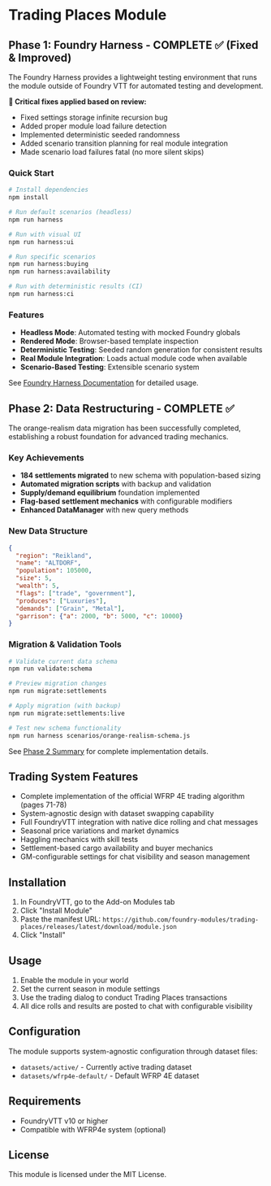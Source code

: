 # Trading Places Module

## Phase 1: Foundry Harness - COMPLETE ✅ (Fixed & Improved)

The Foundry Harness provides a lightweight testing environment that runs the module outside of Foundry VTT for automated testing and development.

**🔧 Critical fixes applied based on review:**
- Fixed settings storage infinite recursion bug
- Added proper module load failure detection  
- Implemented deterministic seeded randomness
- Added scenario transition planning for real module integration
- Made scenario load failures fatal (no more silent skips)

### Quick Start

```bash
# Install dependencies
npm install

# Run default scenarios (headless)
npm run harness

# Run with visual UI
npm run harness:ui

# Run specific scenarios
npm run harness:buying
npm run harness:availability

# Run with deterministic results (CI)
npm run harness:ci
```

### Features

- **Headless Mode**: Automated testing with mocked Foundry globals
- **Rendered Mode**: Browser-based template inspection
- **Deterministic Testing**: Seeded random generation for consistent results
- **Real Module Integration**: Loads actual module code when available
- **Scenario-Based Testing**: Extensible scenario system

See [Foundry Harness Documentation](tests/foundry-harness/README.md) for detailed usage.

## Phase 2: Data Restructuring - COMPLETE ✅

The orange-realism data migration has been successfully completed, establishing a robust foundation for advanced trading mechanics.

### Key Achievements

- **184 settlements migrated** to new schema with population-based sizing
- **Automated migration scripts** with backup and validation
- **Supply/demand equilibrium** foundation implemented
- **Flag-based settlement mechanics** with configurable modifiers
- **Enhanced DataManager** with new query methods

### New Data Structure

```json
{
  "region": "Reikland",
  "name": "ALTDORF",
  "population": 105000,
  "size": 5,
  "wealth": 5,
  "flags": ["trade", "government"],
  "produces": ["Luxuries"],
  "demands": ["Grain", "Metal"],
  "garrison": {"a": 2000, "b": 5000, "c": 10000}
}
```

### Migration & Validation Tools

```bash
# Validate current data schema
npm run validate:schema

# Preview migration changes
npm run migrate:settlements

# Apply migration (with backup)
npm run migrate:settlements:live

# Test new schema functionality
npm run harness scenarios/orange-realism-schema.js
```

See [Phase 2 Summary](PHASE2_SUMMARY.md) for complete implementation details.

## Trading System Features

- Complete implementation of the official WFRP 4E trading algorithm (pages 71-78)
- System-agnostic design with dataset swapping capability
- Full FoundryVTT integration with native dice rolling and chat messages
- Seasonal price variations and market dynamics
- Haggling mechanics with skill tests
- Settlement-based cargo availability and buyer mechanics
- GM-configurable settings for chat visibility and season management

## Installation

1. In FoundryVTT, go to the Add-on Modules tab
2. Click "Install Module"
3. Paste the manifest URL: `https://github.com/foundry-modules/trading-places/releases/latest/download/module.json`
4. Click "Install"

## Usage

1. Enable the module in your world
2. Set the current season in module settings
3. Use the trading dialog to conduct Trading Places transactions
4. All dice rolls and results are posted to chat with configurable visibility

## Configuration

The module supports system-agnostic configuration through dataset files:
- `datasets/active/` - Currently active trading dataset
- `datasets/wfrp4e-default/` - Default WFRP 4E dataset

## Requirements

- FoundryVTT v10 or higher
- Compatible with WFRP4e system (optional)

## License

This module is licensed under the MIT License.
